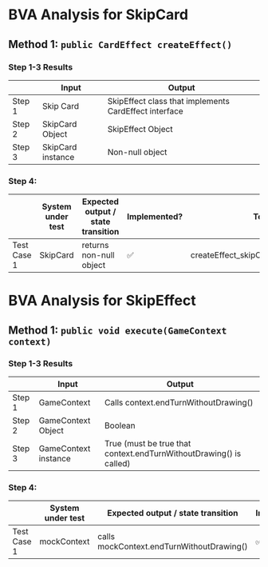 # BVA Analysis for SkipCard

## Method 1: `public CardEffect createEffect()`

### Step 1-3 Results

|        | Input             | Output                                                |
|--------|-------------------|-------------------------------------------------------|
| Step 1 | Skip Card         | SkipEffect class that implements CardEffect interface |
| Step 2 | SkipCard Object   | SkipEffect Object                                     |
| Step 3 | SkipCard instance | Non-null object                                       |

### Step 4:

|             | System under test | Expected output / state transition | Implemented?       | Test name                                  |
|-------------|-------------------|------------------------------------|--------------------|--------------------------------------------|
| Test Case 1 | SkipCard          | returns non-null object            | :white_check_mark: | createEffect_skipCard_returnsNonNullEffect |

# BVA Analysis for SkipEffect

## Method 1: `public void execute(GameContext context)`

### Step 1-3 Results

|        | Input                | Output                                                             |
|--------|----------------------|--------------------------------------------------------------------|
| Step 1 | GameContext          | Calls context.endTurnWithoutDrawing()                              |
| Step 2 | GameContext Object   | Boolean                                                            |
| Step 3 | GameContext instance | True (must be true that context.endTurnWithoutDrawing() is called) |

### Step 4:

|             | System under test | Expected output / state transition        | Implemented?       | Test name                                     |
|-------------|-------------------|-------------------------------------------|--------------------|-----------------------------------------------|
| Test Case 1 | mockContext       | calls mockContext.endTurnWithoutDrawing() | :white_check_mark: | execute_skipEffect_callsEndTurnWithoutDrawing |
